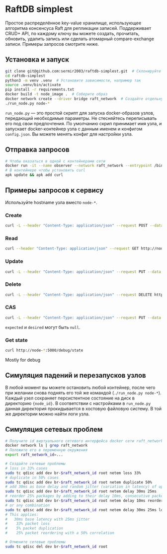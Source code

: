 # RaftDB simplest

Простое распределённое key-value хранилище, использующее алгоритма консенсуса Raft для репликации записей. Поддерживает CRUD+ API, по каждому ключу вы можете создать, прочитать, обновить, удалить запись или сделать атомарный compare-exchange записи. Примеры запросов смотрите ниже.

## Установка и запуск

```bash
git clone git@github.com:sermir2003/raftdb-simplest.git  # Склонируйте
cd raftdb-simplest
python3 -m venv .venv  # Установите зависимости, например так
source .venv/bin/activate
pip install -r requirements.txt
docker build -t node_image .  # Соберите образ
docker network create --driver bridge raft_network  # Создайте отдельную сеть для симуляции проблем
./run_node.py node-*
```

`run_node.py` — это простой скрипт для запуска docker-образов узлов, передающий необходимые параметры. Не стесняйтесь переписывать его под свои предпочтения. По умолчанию скрип принимает имя узла, и запускает docker-контейнер узла с данным именем и конфигом `config.json`. Вы можете менять конфиг для настройки узла.

## Отправка запросов

```bash
# Чтобы оказаться в одной с контейнерами сети
docker run -it --name observer --network raft_network --entrypoint /bin/sh alpine:latest
# В контейнере чтобы установить curl
apk update && apk add curl
```

## Примеры запросов к сервису

Используйте hostname узла вместо `node-*`.

### Create

```bash
curl -L --header "Content-Type: application/json" --request POST --data '{"value":123}' http://node-*:5000/items/abc
```

### Read

```bash
curl --header "Content-Type: application/json" --request GET http://node-*:5000/items/abc
```

### Update

```bash
curl -L --header "Content-Type: application/json" --request PUT --data '{"value":456}' http://node-*:5000/items/abc
```

### Delete

```bash
curl -L --header "Content-Type: application/json" --request DELETE http://node-*:5000/items/abc
```

### CAS

```bash
curl -L --header "Content-Type: application/json" --request PUT --data '{"expected":null,"desired":789}' http://node-*:5000/items/abc/cas
```

`expected` и `desired` могут быть `null`.

### Get state

```bash
curl http://node-*:5000/debug/state
```

Mostly for debug

## Симуляция падений и перезапусков узлов

В любой момент вы можете остановить любой контейнер, после чего при желании снова поднять его той же командой (`./run_node.py node-*`). Каждый узел сохраняет персистентное состояние на диск в директорию `{node_id}`. В соответствии с настройками в `run_node.py` данная директория прокидывается в хостовую файловую систему. В той же директории можно найти логи узла.

## Симуляция сетевых проблем

```bash
# Получите id виртуального сетевого интерфейса docker сети raft_network
docker network ls | grep raft_network
# Положите его в переменную окружения
export raft_network_id=...

# Создайте сетевые проблемы
# loss in 33% cases
sudo tc qdisc add dev br-$raft_network_id root netem loss 33%
# duplicate in 50% cases
sudo tc qdisc add dev br-$raft_network_id root netem duplicate 50%
# add 30ms as base delay and random jitter (variation in latency) of up to 25ms
sudo tc qdisc add dev br-$raft_network_id root netem delay 30ms 25ms
# reorder 25% packages by adding to their delay 10ms, consecutive packets are reordered in 50% cases
sudo tc qdisc add dev br-$raft_network_id root netem delay 10ms reorder 25% 50%
# or any combination
sudo tc qdisc add dev br-$raft_network_id root netem delay 30ms 25ms loss 33% duplicate 5% reorder 25% 50%
# This applies:
#   30ms base latency with 25ms jitter
#    33% packet loss
#    5% packet duplication
#    25% packet reordering with a 50% correlation

# Отмените сетевые проблемы
sudo tc qdisc del dev br-$raft_network_id root
```
